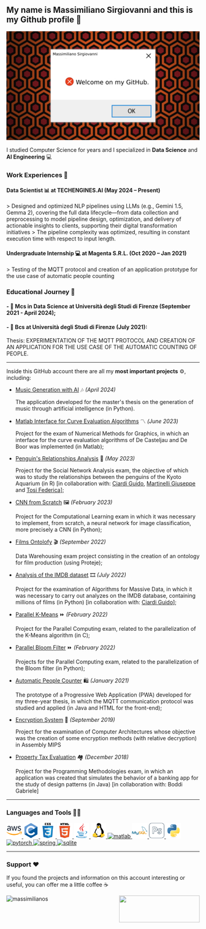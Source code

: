 <h2>My name is Massimiliano Sirgiovanni and this is my Github profile 🦆</h2>

<img src=intro_img.png> 

I studied Computer Science for years and I specialized in **Data Science** and **AI Engineering** 💻

<h3>Work Experiences 💼</h3>
<h4>Data Scientist 📊 at TECHENGINES.AI (May 2024 – Present)</h4>
<p>> Designed and optimized NLP pipelines using LLMs (e.g., Gemini
1.5, Gemma 2), covering the full data lifecycle—from data collection and preprocessing to model pipeline design, optimization,
and delivery of actionable insights to clients, supporting their
digital transformation initiatives
> The pipeline complexity was optimized, resulting in constant execution time with respect to input length.</p>

<h4>Undergraduate Internship 💻 at Magenta S.R.L. (Oct 2020 – Jan 2021)</h4>
<p>> Testing of the MQTT protocol and creation of an application prototype for the use case of automatic people counting</p>


<h3>Educational Journey 🎒</h3>
<h4>
- 📔 Mcs in Data Science at Università degli Studi di Firenze (September 2021 - April 2024);</h4>
<h4>
- 📔 Bcs at Università degli Studi di Firenze (July 2021):</h4>
  <p> Thesis: EXPERIMENTATION OF THE MQTT PROTOCOL AND CREATION OF AN APPLICATION FOR THE USE CASE OF THE AUTOMATIC COUNTING OF PEOPLE.</p>


<hr>

Inside this GitHub account there are all my **most important projects** ⚙️, including:
- <a href=https://github.com/massimilianoSirgiovanni/MusicGenerationThesis>Music Generation with AI</a> 🎶 *(April 2024)*
  <p>The application developed for the master's thesis on the generation of music through artificial intelligence (in Python).</p>
- <a href=https://github.com/massimilianoSirgiovanni/Matlab-Interface-for-curveEvaluation-Algorithms>Matlab Interface for Curve Evaluation Algorithms</a> 〽️ *(June 2023)*
  <p>Project for the exam of Numerical Methods for Graphics, in which an interface for the curve evaluation algorithms of De Casteljau and De Boor was implemented (in Matlab);</p>
- <a href=https://github.com/massimilianoSirgiovanni/Penguins-Relationship-Analysis>Penguin's Relationships Analysis</a> 🐧 *(May 2023)*
  <p>Project for the Social Network Analysis exam, the objective of which was to study the relationships between the penguins of the Kyoto Aquarium (in R)
     [in collaboration with: <a href=https://github.com/guidociardi>Ciardi Guido</a>, <a href=https://github.com/JosephMartinelli>Martinelli Giuseppe</a> and <a href=https://github.com/federicatosi>Tosi Federica</a>];</p>
- <a href=https://github.com/massimilianoSirgiovanni/CNN-From-Scratch>CNN from Scratch</a> 🖼 *(February 2023)*
  <p>Project for the Computational Learning exam in which it was necessary to implement, from scratch, a neural network for image classification, more precisely a CNN (in Python);</p>
- <a href=https://github.com/massimilianoSirgiovanni/Films_Ontology>Films Ontolofy</a> 🎬 *(September 2022)*
  <p>Data Warehousing exam project consisting in the creation of an ontology for film production (using Proteje);</p>
- <a href=https://github.com/massimilianoSirgiovanni/IMDB-DatasetAnalysis>Analysis of the IMDB dataset</a> 🎞 *(July 2022)*
  <p>Project for the examination of Algorithms for Massive Data, in which it was necessary to carry out analyzes on the IMDB database, containing millions of films (in Python) [in collaboration with: <a href=https://github.com/guidociardi>Ciardi Guido</a>];</p>
- <a href=https://github.com/massimilianoSirgiovanni/ProjectsParallelComputing/tree/main/K-Means>Parallel K-Means</a> ⏩ *(February 2022)*
  <p>Project for the Parallel Computing exam, related to the parallelization of the K-Means algorithm (in C);
- <a href=https://github.com/massimilianoSirgiovanni/ProjectsParallelComputing/tree/main/Bloom-Filter>Parallel Bloom Filter</a> ⏩ *(February 2022)*
  <p>Projects for the Parallel Computing exam, related to the parallelization of the Bloom filter (in Python);</p>
- <a href=https://github.com/massimilianoSirgiovanni/PersonCounter_Thesis_Project>Automatic People Counter</a> 🛍 *(January 2021)*
  <p>The prototype of a Progressive Web Application (PWA) developed for my three-year thesis, in which the MQTT communication protocol was studied and applied (in Java and HTML for the front-end);</p>
- <a href=https://github.com/massimilianoSirgiovanni/Encryption-System-in-MIPS>Encryption System</a> 📠 *(September 2019)*
  <p>Project for the examination of Computer Architectures whose objective was the creation of some encryption methods (with relative decryption) in Assembly MIPS</p>
- <a href=https://github.com/massimilianoSirgiovanni/Project-Property-Tax>Property Tax Evaluation</a> 🏘 *(December 2018)*
  <p>Project for the Programming Methodologies exam, in which an application was created that simulates the behavior of a banking app for the study of design patterns (in Java) [in collaboration with: Boddi Gabriele]</p>

<hr>
<h3 align="left">Languages and Tools 👨‍💻</h3>
<p align="left"> <a href="https://aws.amazon.com" target="_blank" rel="noreferrer"> <img src="https://raw.githubusercontent.com/devicons/devicon/master/icons/amazonwebservices/amazonwebservices-original-wordmark.svg" alt="aws" width="40" height="40"/> </a> <a href="https://www.cprogramming.com/" target="_blank" rel="noreferrer"> <img src="https://raw.githubusercontent.com/devicons/devicon/master/icons/c/c-original.svg" alt="c" width="40" height="40"/> </a> <a href="https://www.w3schools.com/css/" target="_blank" rel="noreferrer"> <img src="https://raw.githubusercontent.com/devicons/devicon/master/icons/css3/css3-original-wordmark.svg" alt="css3" width="40" height="40"/> </a> <a href="https://www.w3.org/html/" target="_blank" rel="noreferrer"> <img src="https://raw.githubusercontent.com/devicons/devicon/master/icons/html5/html5-original-wordmark.svg" alt="html5" width="40" height="40"/> </a> <a href="https://www.java.com" target="_blank" rel="noreferrer"> <img src="https://raw.githubusercontent.com/devicons/devicon/master/icons/java/java-original.svg" alt="java" width="40" height="40"/> </a> <a href="https://www.linux.org/" target="_blank" rel="noreferrer"> <img src="https://raw.githubusercontent.com/devicons/devicon/master/icons/linux/linux-original.svg" alt="linux" width="40" height="40"/> </a> <a href="https://www.mathworks.com/" target="_blank" rel="noreferrer"> <img src="https://upload.wikimedia.org/wikipedia/commons/2/21/Matlab_Logo.png" alt="matlab" width="40" height="40"/> </a> <a href="https://www.mysql.com/" target="_blank" rel="noreferrer"> <img src="https://raw.githubusercontent.com/devicons/devicon/master/icons/mysql/mysql-original-wordmark.svg" alt="mysql" width="40" height="40"/> </a> <a href="https://www.photoshop.com/en" target="_blank" rel="noreferrer"> <img src="https://raw.githubusercontent.com/devicons/devicon/master/icons/photoshop/photoshop-line.svg" alt="photoshop" width="40" height="40"/> </a> <a href="https://www.python.org" target="_blank" rel="noreferrer"> <img src="https://raw.githubusercontent.com/devicons/devicon/master/icons/python/python-original.svg" alt="python" width="40" height="40"/> </a> <a href="https://pytorch.org/" target="_blank" rel="noreferrer"> <img src="https://www.vectorlogo.zone/logos/pytorch/pytorch-icon.svg" alt="pytorch" width="40" height="40"/> </a> <a href="https://spring.io/" target="_blank" rel="noreferrer"> <img src="https://www.vectorlogo.zone/logos/springio/springio-icon.svg" alt="spring" width="40" height="40"/> </a> <a href="https://www.sqlite.org/" target="_blank" rel="noreferrer"> <img src="https://www.vectorlogo.zone/logos/sqlite/sqlite-icon.svg" alt="sqlite" width="40" height="40"/> </a> </p>
<hr>

<h3 align="left">Support ❤️</h3>
<p>If you found the projects and information on this account interesting or useful, you can offer me a little coffee ☕️</p>
<p><a href="https://ko-fi.com/massimilianos" target="_blank"> <img align="left" src="https://cdn.ko-fi.com/cdn/kofi3.png?v=3" height="50" width="210" alt="massimilianos" /></a>
<a href="https://www.paypal.me/waifuEcchiBot" target="_blank"> <img align="right" src="https://raw.githubusercontent.com/aha999/DonateButtons/master/Paypal.png" height="70" width="210"/></a></p>



<!--
**massimilianoSirgiovanni/massimilianoSirgiovanni** is a ✨ _special_ ✨ repository because its `README.md` (this file) appears on your GitHub profile.

Here are some ideas to get you started:

- 🔭 I’m currently working on ...
- 🌱 I’m currently learning ...
- 👯 I’m looking to collaborate on ...
- 🤔 I’m looking for help with ...
- 💬 Ask me about ...
- 📫 How to reach me: ...
- 😄 Pronouns: ...
- ⚡ Fun fact: ...
-->
